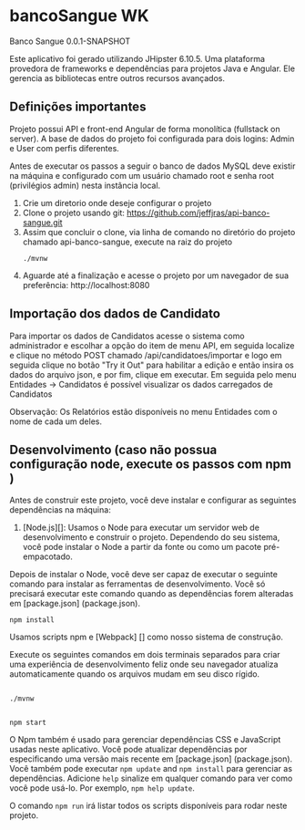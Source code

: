 # bancoSangue WK
Banco Sangue 0.0.1-SNAPSHOT


Este aplicativo foi gerado utilizando JHipster 6.10.5. Uma plataforma provedora de frameworks e dependências para projetos Java e Angular. Ele gerencia as bibliotecas entre outros recursos avançados.

## Definições importantes

Projeto possui API e front-end Angular de forma monolítica (fullstack on server).
A base de dados do projeto foi configurada para dois logins: Admin e User com perfis diferentes.

Antes de executar os passos a seguir o banco de dados MySQL deve existir na máquina e configurado com um usuário chamado root e senha root (privilégios admin) nesta instância local.

1. Crie um diretorio onde deseje configurar o projeto
2. Clone o projeto usando git:
   https://github.com/jeffjras/api-banco-sangue.git
3. Assim que concluir o clone, via linha de comando no diretório do projeto chamado api-banco-sangue, execute na raiz do projeto
   ```
   ./mvnw
   ```
4. Aguarde até a finalização e acesse o projeto por um navegador de sua preferência:
   http://localhost:8080
   
## Importação dos dados de Candidato

Para importar os dados de Candidatos acesse o sistema como administrador e escolhar a opção do item de menu API, em seguida localize e clique no método POST chamado /api/candidatoes/importar e logo em seguida clique no botão "Try it Out" para habilitar a edição e então insira os dados do arquivo json, e por fim, clique em executar. Em seguida pelo menu Entidades -> Candidatos é possível visualizar os dados carregados de Candidatos 

Observação: Os Relatórios estão disponíveis no menu Entidades com o nome de cada um deles.   

## Desenvolvimento (caso não possua configuração node, execute os passos com npm )

Antes de construir este projeto, você deve instalar e configurar as seguintes dependências na máquina:

1. [Node.js][]: Usamos o Node para executar um servidor web de desenvolvimento e construir o projeto.
   Dependendo do seu sistema, você pode instalar o Node a partir da fonte ou como um pacote pré-empacotado.

Depois de instalar o Node, você deve ser capaz de executar o seguinte comando para instalar as ferramentas de desenvolvimento.
Você só precisará executar este comando quando as dependências forem alteradas em [package.json] (package.json).

```
npm install
```

Usamos scripts npm e [Webpack] [] como nosso sistema de construção.

Execute os seguintes comandos em dois terminais separados para criar uma experiência de desenvolvimento feliz onde seu navegador
atualiza automaticamente quando os arquivos mudam em seu disco rígido.
```

./mvnw


npm start
```

O Npm também é usado para gerenciar dependências CSS e JavaScript usadas neste aplicativo. Você pode atualizar dependências por
especificando uma versão mais recente em [package.json] (package.json). Você também pode executar `npm update` and `npm install` para gerenciar as dependências.
Adicione `help` sinalize em qualquer comando para ver como você pode usá-lo. Por exemplo, `npm help update`.

O comando `npm run` irá listar todos os scripts disponíveis para rodar neste projeto.


